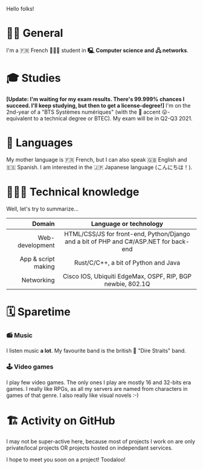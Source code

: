 Hello folks!

# 🤝🏼 General

I'm a 🇫🇷 French 👨🏼‍🎓 student in **🖳 Computer science and 🖧 networks**. 

# 🎓 Studies

**[Update: I'm waiting for my exam results. There's 99.999% chances I succeed. I'll keep studying, but then to get a license-degree!]**
I'm on the 2nd-year of a "BTS Systèmes numériques" (with the 🥐 accent 😛- equivalent to a technical degree or BTEC). 
My exam will be in Q2-Q3 2021. 

# 💬 Languages

My mother language is 🇫🇷 French, but I can also speak 🇬🇧 English and 🇪🇸 Spanish. I am interested in the 🇯🇵 Japanese language (こんにちは！). 

# 👨🏼‍💻 Technical knowledge

Well, let's try to summarize...

| Domain               | Language or technology      |
| --------------------:|:-------------:|
| Web-development      | HTML/CSS/JS for front-end, Python/Django and a bit of PHP and C#/ASP.NET for back-end |
| App & script making  | Rust/C/C++, a bit of Python and Java |
| Networking           | Cisco IOS, Ubiquiti EdgeMax, OSPF, RIP, BGP newbie, 802.1Q |


# 🗓️ Sparetime
###  📻 Music

I listen music **a lot**. My favourite band is the british 🎸 "Dire Straits" band.

### 🕹️ Video games

I play few video games. The only ones I play are mostly 16 and 32-bits era games. I really like RPGs, as all my servers are named from characters in games of that genre. I also really like visual novels :-)

# 🏗️ Activity on GitHub

I may not be super-active here, because most of projects I work on are only private/local projects OR projects hosted on independant services. 

I hope to meet you soon on a project! Toodaloo!
